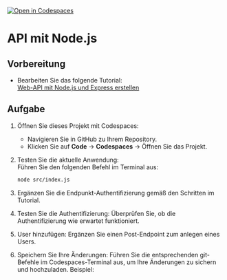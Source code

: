 
[![Open in Codespaces](https://classroom.github.com/assets/launch-codespace-2972f46106e565e64193e422d61a12cf1da4916b45550586e14ef0a7c637dd04.svg)](https://classroom.github.com/open-in-codespaces?assignment_repo_id=17780678)

# API mit Node.js

## Vorbereitung
- Bearbeiten Sie das folgende Tutorial:  
  [Web-API mit Node.js und Express erstellen](https://learn.microsoft.com/de-de/training/modules/build-web-api-nodejs-express/1-introduction)  

## Aufgabe
1. Öffnen Sie dieses Projekt mit Codespaces:  
   - Navigieren Sie in GitHub zu Ihrem Repository.  
   - Klicken Sie auf **Code** → **Codespaces** → Öffnen Sie das Projekt.  

2. Testen Sie die aktuelle Anwendung:  
   Führen Sie den folgenden Befehl im Terminal aus:  
   ```bash
   node src/index.js
3. Ergänzen Sie die Endpunkt-Authentifizierung gemäß den Schritten im Tutorial.

4. Testen Sie die Authentifizierung:
Überprüfen Sie, ob die Authentifizierung wie erwartet funktioniert.
5. User hinzufügen:
   Ergänzen Sie einen Post-Endpoint zum anlegen eines Users.
7. Speichern Sie Ihre Änderungen:
Führen Sie die entsprechenden git-Befehle im Codespaces-Terminal aus, um Ihre Änderungen zu sichern und hochzuladen.
Beispiel:
